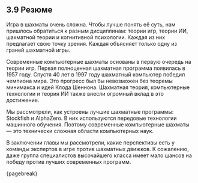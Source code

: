 ## 3.9 Резюме

Игра в шахматы очень сложна. Чтобы лучше понять её суть, нам пришлось обратиться к разным дисциплинам: теории игр, теории ИИ, шахматной теории и когнитивной психологии. Каждая из них предлагает свою точку зрения. Каждая объясняет только одну из граней шахматной игры.

Современные компьютерные шахматы основаны в первую очередь на теории игр. Первая полноценная шахматная программа появилась в 1957 году. Спустя 40 лет в 1997 году шахматный компьютер победил чемпиона мира. Это прогресс был бы невозможен без теоремы минимакса и идей Клода Шеннона. Шахматная теория, компьютерные технологии и теория ИИ также внесли огромный вклад в это достижение.

Мы рассмотрели, как устроены лучшие шахматные программы: Stockfish и AlphaZero. В них используются передовые технологии машинного обучения. Поэтому современные компьютерные шахматы — это технически сложная области компьютерных наук.

В заключении главы мы рассмотрели, какие перспективы есть у команды экспертов в игре против шахматных движков. К сожалению, даже группа специалистов высочайшего класса имеет мало шансов на победу против лучших современных программ.

{pagebreak}
